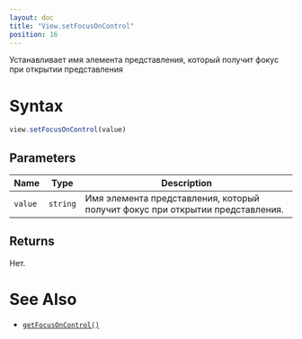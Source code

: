 ```yaml
---
layout: doc
title: "View.setFocusOnControl"
position: 16
---
```


Устанавливает имя элемента представления, который получит фокус при открытии представления

# Syntax

```js
view.setFocusOnControl(value)
```

## Parameters

Name|Type|Description
----|----|-----------
`value`|`string`|Имя элемента представления, который получит фокус при открытии представления.

## Returns

Нет.

# See Also

* [`getFocusOnControl()`](../View.getFocusOnControl/)
